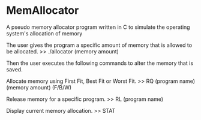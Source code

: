 # MemAllocator
A pseudo memory allocator program written in C to simulate the operating system's allocation of memory

The user gives the program a specific amount of memory that is allowed to be allocated. >>
./allocator (memory amount)

Then the user executes the following commands to alter the memory that is saved.

Allocate memory using First Fit, Best Fit or Worst Fit. >>
RQ (program name) (memory amount) (F/B/W)
  
Release memory for a specific program. >>
  RL (program name)

Display current memory allocation. >>
    STAT
